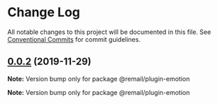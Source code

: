 # Change Log

All notable changes to this project will be documented in this file.
See [Conventional Commits](https://conventionalcommits.org) for commit guidelines.

## [0.0.2](https://github.com/XGHeaven/remail/compare/v0.0.1...v0.0.2) (2019-11-29)

**Note:** Version bump only for package @remail/plugin-emotion







**Note:** Version bump only for package @remail/plugin-emotion
